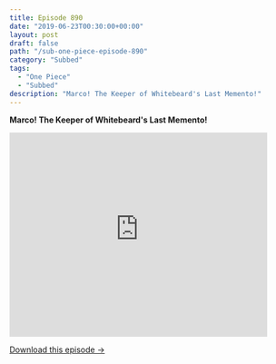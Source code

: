 ```yaml
---
title: Episode 890
date: "2019-06-23T00:30:00+00:00"
layout: post
draft: false
path: "/sub-one-piece-episode-890"
category: "Subbed"
tags:
  - "One Piece"
  - "Subbed"
description: "Marco! The Keeper of Whitebeard's Last Memento!"
---
```


**Marco! The Keeper of Whitebeard's Last Memento!**

<iframe width="640" height="360" src="https://www.rapidvideo.com/e/G4AWJR22TP" frameborder="0" marginwidth=0 marginheight=0 scrolling=no allowfullscreen style="max-width:90%;"></iframe>

<a href="http://ouo.io/qs/eCodkFEQ?s=https://www.rapidvideo.com/d/G4AWJR22TP" class="styled_a">Download this episode →</a>

